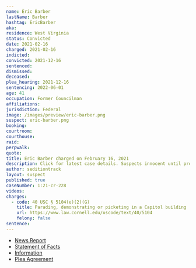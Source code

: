 ```yaml
---
name: Eric Barber
lastName: Barber
hashtag: EricBarber
aka:
residence: West Virginia
status: Convicted
date: 2021-02-16
charged: 2021-02-16
indicted:
convicted: 2021-12-16
sentenced:
dismissed:
deceased:
plea_hearing: 2021-12-16
sentencing: 2022-06-01
age: 41
occupation: Former Councilman
affiliations:
jurisdiction: Federal
image: /images/preview/eric-barber.png
suspect: eric-barber.png
booking:
courtroom:
courthouse:
raid:
perpwalk:
quote:
title: Eric Barber charged on February 16, 2021
description: Click for latest case details. Suspects innocent until proven guilty.
author: seditiontrack
layout: suspect
published: true
caseNumber: 1:21-cr-228
videos:
charges:
  - code: 40 USC § 5104(e)(2)(G)
    title: Parading, demonstrating or picketing in a Capitol building
    url: https://www.law.cornell.edu/uscode/text/40/5104
    felony: false
sentence:
---
```


- [News Report](https://www.msn.com/en-us/news/us/west-virginia-man-charged-with-stealing-cspan-equipment-during-capitol-riots/ar-BB1efFsk)
- [Statement of Facts](https://www.justice.gov/usao-dc/case-multi-defendant/file/1468906/download)
- [Information](https://www.justice.gov/usao-dc/case-multi-defendant/file/1378381/download)
- [Plea Agreement](https://www.justice.gov/usao-dc/case-multi-defendant/file/1468901/download)
